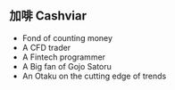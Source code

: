 ## 加啡 Cashviar

- Fond of counting money
- A CFD trader
- A Fintech programmer
- A Big fan of Gojo Satoru
- An Otaku on the cutting edge of trends

